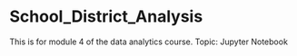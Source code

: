 # School_District_Analysis
This is for module 4 of the data analytics course. Topic: Jupyter Notebook
